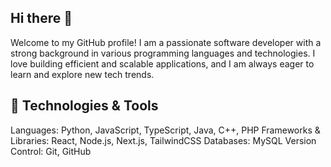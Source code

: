 ## Hi there 👋

Welcome to my GitHub profile! I am a passionate software developer with a strong background in various programming languages and technologies. I love building efficient and scalable applications, and I am always eager to learn and explore new tech trends.

## 🔧 Technologies & Tools
Languages: Python, JavaScript, TypeScript, Java, C++, PHP
Frameworks & Libraries: React, Node.js, Next.js, TailwindCSS
Databases: MySQL
Version Control: Git, GitHub

